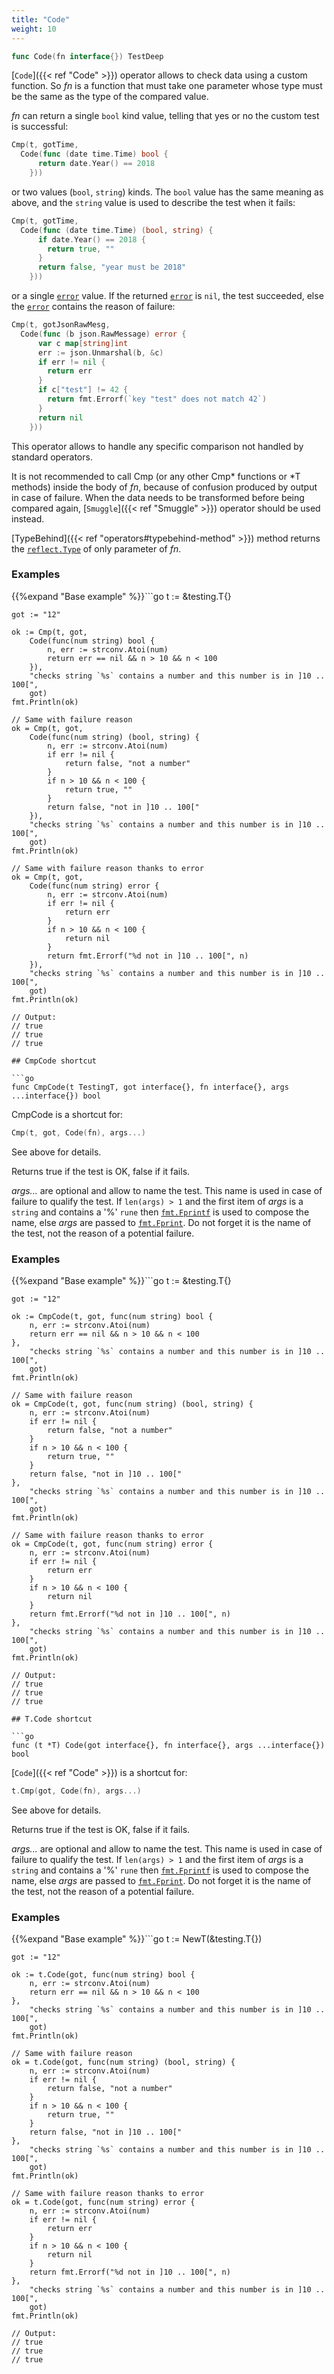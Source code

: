 ```yaml
---
title: "Code"
weight: 10
---
```


```go
func Code(fn interface{}) TestDeep
```

[`Code`]({{< ref "Code" >}}) operator allows to check data using a custom function. So
*fn* is a function that must take one parameter whose type must be
the same as the type of the compared value.

*fn* can return a single `bool` kind value, telling that yes or no
the custom test is successful:
```go
Cmp(t, gotTime,
  Code(func (date time.Time) bool {
      return date.Year() == 2018
    }))
```

or two values (`bool`, `string`) kinds. The `bool` value has the same
meaning as above, and the `string` value is used to describe the
test when it fails:
```go
Cmp(t, gotTime,
  Code(func (date time.Time) (bool, string) {
      if date.Year() == 2018 {
        return true, ""
      }
      return false, "year must be 2018"
    }))
```

or a single [`error`](https://golang.org/pkg/builtin/#error) value. If the returned [`error`](https://golang.org/pkg/builtin/#error) is `nil`, the test
succeeded, else the [`error`](https://golang.org/pkg/builtin/#error) contains the reason of failure:
```go
Cmp(t, gotJsonRawMesg,
  Code(func (b json.RawMessage) error {
      var c map[string]int
      err := json.Unmarshal(b, &c)
      if err != nil {
        return err
      }
      if c["test"] != 42 {
        return fmt.Errorf(`key "test" does not match 42`)
      }
      return nil
    }))
```

This operator allows to handle any specific comparison not handled
by standard operators.

It is not recommended to call Cmp (or any other Cmp*
functions or *T methods) inside the body of *fn*, because of
confusion produced by output in case of failure. When the data
needs to be transformed before being compared again, [`Smuggle`]({{< ref "Smuggle" >}})
operator should be used instead.

[TypeBehind]({{< ref "operators#typebehind-method" >}}) method returns the [`reflect.Type`](https://golang.org/pkg/reflect/#Type) of only parameter of *fn*.


### Examples

{{%expand "Base example" %}}```go
	t := &testing.T{}

	got := "12"

	ok := Cmp(t, got,
		Code(func(num string) bool {
			n, err := strconv.Atoi(num)
			return err == nil && n > 10 && n < 100
		}),
		"checks string `%s` contains a number and this number is in ]10 .. 100[",
		got)
	fmt.Println(ok)

	// Same with failure reason
	ok = Cmp(t, got,
		Code(func(num string) (bool, string) {
			n, err := strconv.Atoi(num)
			if err != nil {
				return false, "not a number"
			}
			if n > 10 && n < 100 {
				return true, ""
			}
			return false, "not in ]10 .. 100["
		}),
		"checks string `%s` contains a number and this number is in ]10 .. 100[",
		got)
	fmt.Println(ok)

	// Same with failure reason thanks to error
	ok = Cmp(t, got,
		Code(func(num string) error {
			n, err := strconv.Atoi(num)
			if err != nil {
				return err
			}
			if n > 10 && n < 100 {
				return nil
			}
			return fmt.Errorf("%d not in ]10 .. 100[", n)
		}),
		"checks string `%s` contains a number and this number is in ]10 .. 100[",
		got)
	fmt.Println(ok)

	// Output:
	// true
	// true
	// true

```{{% /expand%}}
## CmpCode shortcut

```go
func CmpCode(t TestingT, got interface{}, fn interface{}, args ...interface{}) bool
```

CmpCode is a shortcut for:

```go
Cmp(t, got, Code(fn), args...)
```

See above for details.

Returns true if the test is OK, false if it fails.

*args...* are optional and allow to name the test. This name is
used in case of failure to qualify the test. If `len(args) > 1` and
the first item of *args* is a `string` and contains a '%' `rune` then
[`fmt.Fprintf`](https://golang.org/pkg/fmt/#Fprintf) is used to compose the name, else *args* are passed to
[`fmt.Fprint`](https://golang.org/pkg/fmt/#Fprint). Do not forget it is the name of the test, not the
reason of a potential failure.


### Examples

{{%expand "Base example" %}}```go
	t := &testing.T{}

	got := "12"

	ok := CmpCode(t, got, func(num string) bool {
		n, err := strconv.Atoi(num)
		return err == nil && n > 10 && n < 100
	},
		"checks string `%s` contains a number and this number is in ]10 .. 100[",
		got)
	fmt.Println(ok)

	// Same with failure reason
	ok = CmpCode(t, got, func(num string) (bool, string) {
		n, err := strconv.Atoi(num)
		if err != nil {
			return false, "not a number"
		}
		if n > 10 && n < 100 {
			return true, ""
		}
		return false, "not in ]10 .. 100["
	},
		"checks string `%s` contains a number and this number is in ]10 .. 100[",
		got)
	fmt.Println(ok)

	// Same with failure reason thanks to error
	ok = CmpCode(t, got, func(num string) error {
		n, err := strconv.Atoi(num)
		if err != nil {
			return err
		}
		if n > 10 && n < 100 {
			return nil
		}
		return fmt.Errorf("%d not in ]10 .. 100[", n)
	},
		"checks string `%s` contains a number and this number is in ]10 .. 100[",
		got)
	fmt.Println(ok)

	// Output:
	// true
	// true
	// true

```{{% /expand%}}
## T.Code shortcut

```go
func (t *T) Code(got interface{}, fn interface{}, args ...interface{}) bool
```

[`Code`]({{< ref "Code" >}}) is a shortcut for:

```go
t.Cmp(got, Code(fn), args...)
```

See above for details.

Returns true if the test is OK, false if it fails.

*args...* are optional and allow to name the test. This name is
used in case of failure to qualify the test. If `len(args) > 1` and
the first item of *args* is a `string` and contains a '%' `rune` then
[`fmt.Fprintf`](https://golang.org/pkg/fmt/#Fprintf) is used to compose the name, else *args* are passed to
[`fmt.Fprint`](https://golang.org/pkg/fmt/#Fprint). Do not forget it is the name of the test, not the
reason of a potential failure.


### Examples

{{%expand "Base example" %}}```go
	t := NewT(&testing.T{})

	got := "12"

	ok := t.Code(got, func(num string) bool {
		n, err := strconv.Atoi(num)
		return err == nil && n > 10 && n < 100
	},
		"checks string `%s` contains a number and this number is in ]10 .. 100[",
		got)
	fmt.Println(ok)

	// Same with failure reason
	ok = t.Code(got, func(num string) (bool, string) {
		n, err := strconv.Atoi(num)
		if err != nil {
			return false, "not a number"
		}
		if n > 10 && n < 100 {
			return true, ""
		}
		return false, "not in ]10 .. 100["
	},
		"checks string `%s` contains a number and this number is in ]10 .. 100[",
		got)
	fmt.Println(ok)

	// Same with failure reason thanks to error
	ok = t.Code(got, func(num string) error {
		n, err := strconv.Atoi(num)
		if err != nil {
			return err
		}
		if n > 10 && n < 100 {
			return nil
		}
		return fmt.Errorf("%d not in ]10 .. 100[", n)
	},
		"checks string `%s` contains a number and this number is in ]10 .. 100[",
		got)
	fmt.Println(ok)

	// Output:
	// true
	// true
	// true

```{{% /expand%}}
